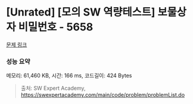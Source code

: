 # [Unrated] [모의 SW 역량테스트] 보물상자 비밀번호 - 5658 

[문제 링크](https://swexpertacademy.com/main/code/problem/problemDetail.do?contestProbId=AWXRUN9KfZ8DFAUo) 

### 성능 요약

메모리: 61,460 KB, 시간: 166 ms, 코드길이: 424 Bytes



> 출처: SW Expert Academy, https://swexpertacademy.com/main/code/problem/problemList.do